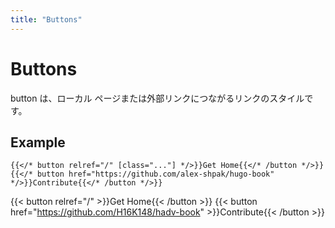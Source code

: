 ```yaml
---
title: "Buttons"
---
```


# Buttons

button は、ローカル ページまたは外部リンクにつながるリンクのスタイルです。

## Example

```tpl
{{</* button relref="/" [class="..."] */>}}Get Home{{</* /button */>}}
{{</* button href="https://github.com/alex-shpak/hugo-book" */>}}Contribute{{</* /button */>}}
```

{{< button relref="/" >}}Get Home{{< /button >}}
{{< button href="https://github.com/H16K148/hadv-book" >}}Contribute{{< /button >}}
